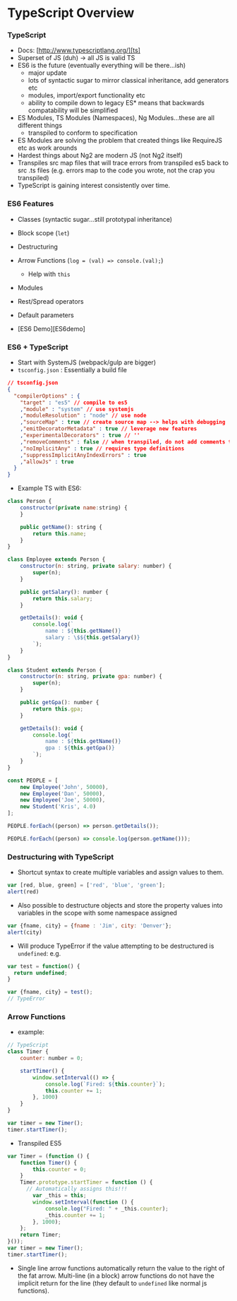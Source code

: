# TypeScript Overview
### TypeScript
* Docs: [http://www.typescriptlang.org/][ts]
* Superset of JS (duh) -> all JS is valid TS
* ES6 is the future (eventually everything will be there...ish)
  * major update
  * lots of syntactic sugar to mirror classical inheritance, add generators etc
  * modules, import/export functionality etc
  * ability to compile down to legacy ES* means that backwards compatability will be simplified
* ES Modules, TS Modules (Namespaces), Ng Modules...these are all different things
  * transpiled to conform to specification
* ES Modules are solving the problem that created things like RequireJS etc as work arounds
* Hardest things about Ng2 are modern JS (not Ng2 itself)
* Transpiles src map files that will trace errors from transpiled es5 back to src .ts files (e.g. errors map to the code you wrote, not the crap you transpiled)
* TypeScript is gaining interest consistently over time.

### ES6 Features
* Classes (syntactic sugar...still prototypal inheritance)
* Block scope (`let`)
* Destructuring
* Arrow Functions (`log = (val) => console.(val);`)
  * Help with `this`
* Modules
* Rest/Spread operators
* Default parameters
  
* [ES6 Demo][ES6demo]

### ES6 + TypeScript
* Start with SystemJS (webpack/gulp are bigger)
* `tsconfig.json` : Essentially a build file

```json
// tsconfig.json
{
  "compilerOptions" : {
    "target" : "es5" // compile to es5
    ,"module" : "system" // use systemjs
    ,"moduleResolution" : "node" // use node
    ,"sourceMap" : true // create source map --> helps with debugging
    ,"emitDecoratorMetadata" : true // leverage new features
    ,"experimentalDecorators" : true // ''
    ,"removeComments" : false // when transpiled, do not add comments to js
    ,"noImplicitAny" : true // requires type definitions
    ,"suppressImplicitAnyIndexErrors" : true
    ,"allowJs" : true
  }
}
```
  
* Example TS with ES6:
  
```js
class Person {
    constructor(private name:string) {
    }

    public getName(): string {
        return this.name;
    }
}

class Employee extends Person {
    constructor(n: string, private salary: number) {
        super(n);
    }

    public getSalary(): number {
        return this.salary;
    }

    getDetails(): void {
        console.log(`
            name : ${this.getName()}
            salary : \$${this.getSalary()}
        `);
    }
}

class Student extends Person {
    constructor(n: string, private gpa: number) {
        super(n);
    }

    public getGpa(): number {
        return this.gpa;
    }

    getDetails(): void {
        console.log(`
            name : ${this.getName()}
            gpa : ${this.getGpa()}
        `);
    }
}

const PEOPLE = [
    new Employee('John', 50000),
    new Employee('Dan', 50000),
    new Employee('Joe', 50000),
    new Student('Kris', 4.0)
];

PEOPLE.forEach((person) => person.getDetails());

PEOPLE.forEach((person) => console.log(person.getName()));
```
  
### Destructuring with TypeScript
* Shortcut syntax to create multiple variables and assign values to them.
  
```js
var [red, blue, green] = ['red', 'blue', 'green'];
alert(red)
```
  
* Also possible to destructure objects and store the property values into variables in the scope with some namespace assigned
  
```js
var {fname, city} = {fname : 'Jim', city: 'Denver'};
alert(city)
```
  
* Will produce TypeError if the value attempting to be destructured is `undefined`: e.g.
  
```js
var test = function() {
  return undefined;
}

var {fname, city} = test();
// TypeError
```
  
### Arrow Functions
* example:
  
```js
// TypeScript
class Timer {
    counter: number = 0;

    startTimer() {
        window.setInterval(() => {
            console.log(`Fired: ${this.counter}`);
            this.counter += 1;
        }, 1000)
    }
}

var timer = new Timer();
timer.startTimer();
```
  
* Transpiled ES5
  
```js
var Timer = (function () {
    function Timer() {
        this.counter = 0;
    }
    Timer.prototype.startTimer = function () {
      // Automatically assigns this!!!
        var _this = this;
        window.setInterval(function () {
            console.log("Fired: " + _this.counter);
            _this.counter += 1;
        }, 1000);
    };
    return Timer;
}());
var timer = new Timer();
timer.startTimer();

```
  
* Single line arrow functions automatically return the value to the right of the fat arrow. Multi-line (in a block) arrow functions do not have the implicit return for the line (they default to `undefined` like normal js functions).